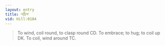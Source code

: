 ```yaml
---
layout: entry
title: འཁྲིལ་
vid: Hill:0184
---
```

> To wind, coil round, to clasp round CD\. To embrace; to hug; to coil up DK\. To coil, wind around TC\.


